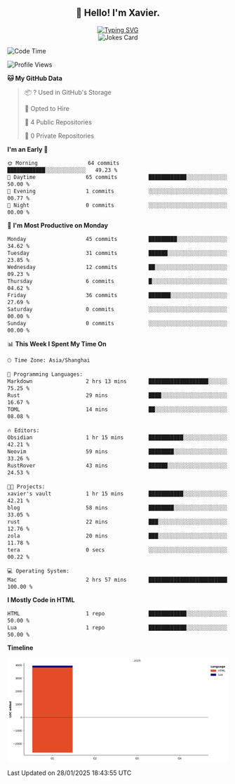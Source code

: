 <h2 align="center">👋 Hello! I'm Xavier.</h2>

<!-- typing svg starts -->
<div align="center">
 <a href="https://git.io/typing-svg"><img src="https://readme-typing-svg.demolab.com?font=Fira+Code&size=16&pause=1000&color=FFFFFFF0&width=435&lines=Fear+is+temporary.+Regret+is+forever." alt="Typing SVG" /></a>
</div>
<!-- typing svg ends -->

<!-- jokes card -->
<div align="center">
 <img src="https://readme-jokes.vercel.app/api?hideBorder" alt="Jokes Card" />
</div>

<!--START_SECTION:waka-->
![Code Time](http://img.shields.io/badge/Code%20Time-217%20hrs%2023%20mins-blue)

![Profile Views](http://img.shields.io/badge/Profile%20Views-4-blue)

**🐱 My GitHub Data** 

> 📦 ? Used in GitHub's Storage 
 > 
> 💼 Opted to Hire
 > 
> 📜 4 Public Repositories 
 > 
> 🔑 0 Private Repositories 
 > 
**I'm an Early 🐤** 

```text
🌞 Morning                64 commits          ████████████░░░░░░░░░░░░░   49.23 % 
🌆 Daytime                65 commits          ████████████░░░░░░░░░░░░░   50.00 % 
🌃 Evening                1 commits           ░░░░░░░░░░░░░░░░░░░░░░░░░   00.77 % 
🌙 Night                  0 commits           ░░░░░░░░░░░░░░░░░░░░░░░░░   00.00 % 
```
📅 **I'm Most Productive on Monday** 

```text
Monday                   45 commits          █████████░░░░░░░░░░░░░░░░   34.62 % 
Tuesday                  31 commits          ██████░░░░░░░░░░░░░░░░░░░   23.85 % 
Wednesday                12 commits          ██░░░░░░░░░░░░░░░░░░░░░░░   09.23 % 
Thursday                 6 commits           █░░░░░░░░░░░░░░░░░░░░░░░░   04.62 % 
Friday                   36 commits          ███████░░░░░░░░░░░░░░░░░░   27.69 % 
Saturday                 0 commits           ░░░░░░░░░░░░░░░░░░░░░░░░░   00.00 % 
Sunday                   0 commits           ░░░░░░░░░░░░░░░░░░░░░░░░░   00.00 % 
```


📊 **This Week I Spent My Time On** 

```text
🕑︎ Time Zone: Asia/Shanghai

💬 Programming Languages: 
Markdown                 2 hrs 13 mins       ███████████████████░░░░░░   75.25 % 
Rust                     29 mins             ████░░░░░░░░░░░░░░░░░░░░░   16.67 % 
TOML                     14 mins             ██░░░░░░░░░░░░░░░░░░░░░░░   08.08 % 

🔥 Editors: 
Obsidian                 1 hr 15 mins        ███████████░░░░░░░░░░░░░░   42.21 % 
Neovim                   59 mins             ████████░░░░░░░░░░░░░░░░░   33.26 % 
RustRover                43 mins             ██████░░░░░░░░░░░░░░░░░░░   24.53 % 

🐱‍💻 Projects: 
xavier's vault           1 hr 15 mins        ███████████░░░░░░░░░░░░░░   42.21 % 
blog                     58 mins             ████████░░░░░░░░░░░░░░░░░   33.05 % 
rust                     22 mins             ███░░░░░░░░░░░░░░░░░░░░░░   12.76 % 
zola                     20 mins             ███░░░░░░░░░░░░░░░░░░░░░░   11.78 % 
tera                     0 secs              ░░░░░░░░░░░░░░░░░░░░░░░░░   00.22 % 

💻 Operating System: 
Mac                      2 hrs 57 mins       █████████████████████████   100.00 % 
```

**I Mostly Code in HTML** 

```text
HTML                     1 repo              ████████████░░░░░░░░░░░░░   50.00 % 
Lua                      1 repo              ████████████░░░░░░░░░░░░░   50.00 % 
```



**Timeline**

![Lines of Code chart](https://raw.githubusercontent.com/xavier2code/xavier2code/main/assets/bar_graph.png)


 Last Updated on 28/01/2025 18:43:55 UTC
<!--END_SECTION:waka-->
